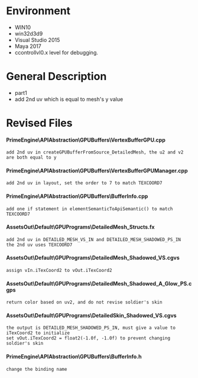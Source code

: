 # Environment
- WIN10
- win32d3d9
- Visual Studio 2015
- Maya 2017
- ccontrollvl0.x level for debugging.


# General Description
- part1
- add 2nd uv which is equal to mesh's y value


# Revised Files

#### PrimeEngine\APIAbstraction\GPUBuffers\VertexBufferGPU.cpp
	add 2nd uv in createGPUBufferFromSource_DetailedMesh, the u2 and v2 are both equal to y
	
#### PrimeEngine\APIAbstraction\GPUBuffers\VertexBufferGPUManager.cpp
	add 2nd uv in layout, set the order to 7 to match TEXCOORD7
	
#### PrimeEngine\APIAbstraction\GPUBuffers\BufferInfo.cpp
	add one if statement in elementSemanticToApiSemantic() to match TEXCOORD7
	
#### AssetsOut\Default\GPUPrograms\DetailedMesh_Structs.fx
	add 2nd uv in DETAILED_MESH_VS_IN and DETAILED_MESH_SHADOWED_PS_IN
	the 2nd uv uses TEXCOORD7
	
#### AssetsOut\Default\GPUPrograms\DetailedMesh_Shadowed_VS.cgvs
	assign vIn.iTexCoord2 to vOut.iTexCoord2

#### AssetsOut\Default\GPUPrograms\DetailedMesh_Shadowed_A_Glow_PS.cgps
	return color based on uv2, and do not revise soldier's skin
	
#### AssetsOut\Default\GPUPrograms\DetailedSkin_Shadowed_VS.cgvs
	the output is DETAILED_MESH_SHADOWED_PS_IN, must give a value to iTexCoord2 to initialize
	set vOut.iTexCoord2 = float2(-1.0f, -1.0f) to prevent changing soldier's skin
	
#### PrimeEngine\APIAbstraction\GPUBuffers\BufferInfo.h
	change the binding name

